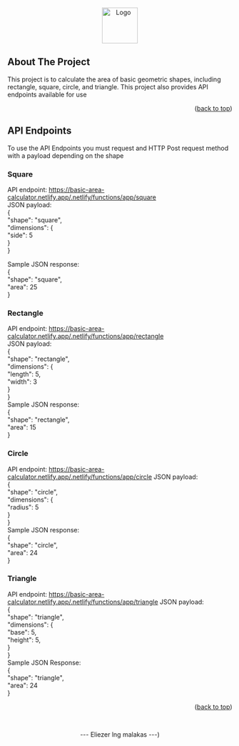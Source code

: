 <!-- Improved compatibility of back to top link: See: https://github.com/Diel09/Area-Calculator -->
<a name="readme-top"></a>

<!-- How to use the API -->

<!-- PROJECT LOGO -->
<br />
<div align="center">
  <a href="https://github.com/Diel09/Area-Calculator">
    <img src="images/logo.png" alt="Logo" width="80" height="80">
  </a>
</div>

<!-- ABOUT THE PROJECT -->
## About The Project

This project is to calculate the area of basic geometric shapes, including rectangle, square, circle, and triangle. This project also provides API endpoints available for use

<p align="right">(<a href="#readme-top">back to top</a>)</p>

<!-- API Endpoints -->
## API Endpoints

To use the API Endpoints you must request and HTTP Post request method with a payload depending on the shape
### Square

API endpoint: https://basic-area-calculator.netlify.app/.netlify/functions/app/square <br />
JSON payload: <br />
{ <br />
  "shape": "square", <br /> 
  "dimensions": { <br />
    "side": 5 <br />
  } <br />
} <br />

Sample JSON response: <br />
{ <br />
  "shape": "square", <br />
  "area": 25 <br />
} <br />

### Rectangle

API endpoint: https://basic-area-calculator.netlify.app/.netlify/functions/app/rectangle <br />
JSON payload: <br />
{ <br />
  "shape": "rectangle", <br />
  "dimensions": { <br />
    "length": 5, <br />
    "width": 3 <br />
  } <br />
} <br /> 
Sample JSON response:  <br />
{ <br />
  "shape": "rectangle", <br />
  "area": 15 <br />
} <br />

### Circle

API endpoint: https://basic-area-calculator.netlify.app/.netlify/functions/app/circle
JSON payload:  <br />
{ <br />
  "shape": "circle", <br />
  "dimensions": { <br /> 
    "radius": 5 <br />
  } <br />
} <br />
Sample JSON response: <br />
{ <br />
  "shape": "circle", <br />
  "area": 24 <br />
} <br />

### Triangle

API endpoint: https://basic-area-calculator.netlify.app/.netlify/functions/app/triangle
JSON payload:  <br />
{ <br />
  "shape": "triangle", <br />
  "dimensions": { <br />
    "base": 5, <br />
    "height": 5, <br />
  } <br />
} <br />
Sample JSON Response: <br />
{ <br />
  "shape": "triangle", <br />
  "area": 24 <br />
} <br />


<p align="right">(<a href="#readme-top">back to top</a>)</p> <br />
<p align="center">--- Eliezer lng malakas ---</a>)</p>
